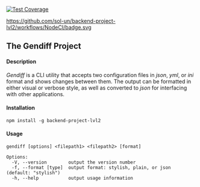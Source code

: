 [![Test Coverage](https://api.codeclimate.com/v1/badges/615aa62d7fac4ecfdbc0/test_coverage)](https://codeclimate.com/github/sol-un/backend-project-lvl2/test_coverage)

https://github.com/sol-un/backend-project-lvl2/workflows/NodeCI/badge.svg

## The Gendiff Project

#### Description

_Gendiff_  is a CLI utility that accepts two configuration files in _json_, _yml_, or _ini_  format and shows changes between them. The output can be formatted in either visual or verbose style, as well as converted to _json_ for interfacing with other applications.

#### Installation

`npm install -g backend-project-lvl2`

#### Usage
```
gendiff [options] <filepath1> <filepath2> [format]

Options:
  -V, --version        output the version number
  -f, --format [type]  output format: stylish, plain, or json (default: "stylish")
  -h, --help           output usage information
